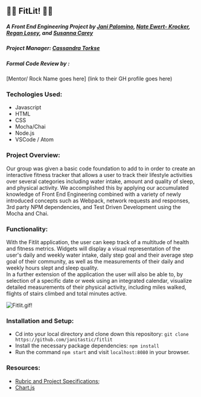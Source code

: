 ## 💪🏼 FitLit! 💪🏼
  ##### A Front End Engineering Project by [Jani Palomino](https://github.com/janitastic), [Nate Ewert- Krocker](https://github.com/NEwertKrocker), [Regan Losey](https://github.com/reganlosey), and [Susanna Carey](https://github.com/susannaopal)

  ##### Project Manager: [Cassandra Torkse](https://github.com/CassandraGoose)

  ##### Formal Code Review by :
  [Mentor/ Rock Name goes here] (link to their GH profile goes here)

  ### Techologies Used:
  - Javascript
  - HTML
  - CSS
  - Mocha/Chai
  - Node.js
  - VSCode / Atom


### Project Overview:
   Our group was given a basic code foundation to add to in order to create an interactive fitness tracker that allows a user to track their lifestyle activities over several categories including water intake, amount and quality of sleep, and physical activity.
    We accomplished this by applying our accumulated knowledge of Front End Engineering combined with a variety of newly introduced concepts such as Webpack, network requests and responses, 3rd party NPM dependencies, and Test Driven Development using the  Mocha and Chai.

### Functionality:
   With the Fitlit application, the user can keep track of a multitude of health and fitness metrics. Widgets will display a visual representation of the user's daily and weekly water intake, daily step goal and their average step goal of their community, as well as the measurements of their daily and weekly hours slept and sleep quality.    
   In a further extension of the application the user will also be able to, by selection of a specific date or week using an integrated calendar, visualize detailed measurements of their physical activity, including miles walked, flights of stairs climbed and total minutes active.

![Fitlit.gif!](./src/images/fitlit.gif)

### Installation and Setup:
- Cd into your local directory and clone down this repository:
`git clone https://github.com/janitastic/fitlit`
- Install the necessary package dependencies:
`npm install`
- Run the command `npm start` and visit `localhost:8080` in your browser.


### Resources:
- [Rubric and Project Specifications](https://frontend.turing.edu/projects/Fitlit-part-one.html);
- [Chart.js](https://www.npmjs.com/package/chart.js)
